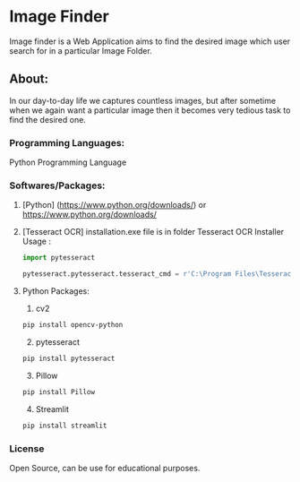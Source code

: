 # Image Finder

Image finder is a Web Application aims to find the desired image which user search for in a particular Image Folder.

## About:

In our day-to-day life we captures countless images, but after sometime when we again want a particular image then it becomes very tedious task to find the desired one.


###  Programming Languages:

Python Programming Language

### Softwares/Packages:

1. [Python] (https://www.python.org/downloads/) or https://www.python.org/downloads/

2. [Tesseract OCR] installation.exe file is in folder Tesseract OCR Installer
    Usage :
    ```python
    import pytesseract

    pytesseract.pytesseract.tesseract_cmd = r'C:\Program Files\Tesseract-OCR\tesseract.exe'
    ```

3. Python Packages:
    1. cv2 
    ```bash
    pip install opencv-python
    ```
    2. pytesseract
    ```bash
    pip install pytesseract
    ```
    3. Pillow
    ```bash
    pip install Pillow
    ```
    4. Streamlit
    ```bash
    pip install streamlit
    ```


### License
<!-- [MIT]   can be changed -->
Open Source, can be use for educational purposes.


